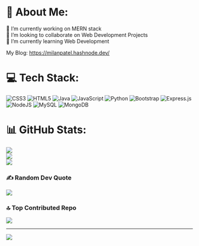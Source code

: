 # 💫 About Me:
🔭 I’m currently working on MERN stack<br>👯 I’m looking to collaborate on Web Development Projects<br>🌱 I’m currently learning Web Development

My Blog: https://milanpatel.hashnode.dev/


# 💻 Tech Stack:
![CSS3](https://img.shields.io/badge/css3-%231572B6.svg?style=for-the-badge&logo=css3&logoColor=white) ![HTML5](https://img.shields.io/badge/html5-%23E34F26.svg?style=for-the-badge&logo=html5&logoColor=white) ![Java](https://img.shields.io/badge/java-%23ED8B00.svg?style=for-the-badge&logo=java&logoColor=white) ![JavaScript](https://img.shields.io/badge/javascript-%23323330.svg?style=for-the-badge&logo=javascript&logoColor=%23F7DF1E) ![Python](https://img.shields.io/badge/python-3670A0?style=for-the-badge&logo=python&logoColor=ffdd54) ![Bootstrap](https://img.shields.io/badge/bootstrap-%23563D7C.svg?style=for-the-badge&logo=bootstrap&logoColor=white) ![Express.js](https://img.shields.io/badge/express.js-%23404d59.svg?style=for-the-badge&logo=express&logoColor=%2361DAFB) ![NodeJS](https://img.shields.io/badge/node.js-6DA55F?style=for-the-badge&logo=node.js&logoColor=white) ![MySQL](https://img.shields.io/badge/mysql-%2300f.svg?style=for-the-badge&logo=mysql&logoColor=white) ![MongoDB](https://img.shields.io/badge/MongoDB-%234ea94b.svg?style=for-the-badge&logo=mongodb&logoColor=white)
# 📊 GitHub Stats:
![](https://github-readme-stats.vercel.app/api?username=MilanPatel28&theme=nightowl&hide_border=false&include_all_commits=true&count_private=false)<br/>
![](https://github-readme-streak-stats.herokuapp.com/?user=MilanPatel28&theme=nightowl&hide_border=false)<br/>
![](https://github-readme-stats.vercel.app/api/top-langs/?username=MilanPatel28&theme=nightowl&hide_border=false&include_all_commits=true&count_private=false&layout=compact)

### ✍️ Random Dev Quote
![](https://quotes-github-readme.vercel.app/api?type=horizontal&theme=tokyonight)

### 🔝 Top Contributed Repo
![](https://github-contributor-stats.vercel.app/api?username=MilanPatel28&limit=5&theme=dark&combine_all_yearly_contributions=true)

---
[![](https://visitcount.itsvg.in/api?id=MilanPatel28&label=Profile%20Views&icon=3&pretty=false)](https://visitcount.itsvg.in)

<!-- Proudly created with GPRM ( https://gprm.itsvg.in ) -->
